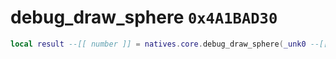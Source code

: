 # debug_draw_sphere `0x4A1BAD30`

```lua
local result --[[ number ]] = natives.core.debug_draw_sphere(_unk0 --[[ number ]], _unk1 --[[ number ]], _unk2 --[[ number ]], _unk3 --[[ number ]], _unk4 --[[ number ]], _unk5 --[[ number ]], _unk6 --[[ number ]])
```